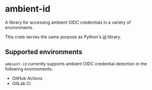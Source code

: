 # ambient-id

A library for accessing ambient OIDC credentials in a variety of environments.

This crate serves the same purpose as Python's [id] library.

## Supported environments

`ambient-id` currently supports ambient OIDC credential detection in the
following environments:

* GitHub Actions
* GitLab CI

[id]: https://pypi.org/project/id/
